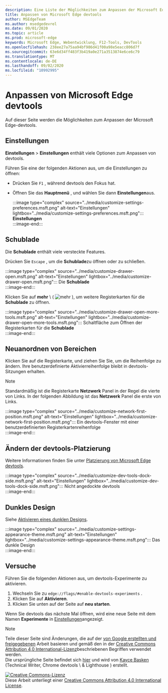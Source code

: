 ```yaml
---
description: Eine Liste der Möglichkeiten zum Anpassen der Microsoft Edge-devtools
title: Anpassen von Microsoft Edge devtools
author: MSEdgeTeam
ms.author: msedgedevrel
ms.date: 09/01/2020
ms.topic: article
ms.prod: microsoft-edge
keywords: Microsoft Edge, Webentwicklung, F12-Tools, DevTools
ms.openlocfilehash: 238ee27a75aa94bf986d41f00a98e5eacc806d7f
ms.sourcegitcommit: 63e6d34ff483f3b419a0e271a3513874e6ce6c79
ms.translationtype: MT
ms.contentlocale: de-DE
ms.lasthandoff: 09/02/2020
ms.locfileid: "10992995"
---
```

<!-- Copyright Kayce Basques 

   Licensed under the Apache License, Version 2.0 (the "License");
   you may not use this file except in compliance with the License.
   You may obtain a copy of the License at

       https://www.apache.org/licenses/LICENSE-2.0

   Unless required by applicable law or agreed to in writing, software
   distributed under the License is distributed on an "AS IS" BASIS,
   WITHOUT WARRANTIES OR CONDITIONS OF ANY KIND, either express or implied.
   See the License for the specific language governing permissions and
   limitations under the License.  -->





# Anpassen von Microsoft Edge devtools   

  

Auf dieser Seite werden die Möglichkeiten zum Anpassen der Microsoft Edge-devtools.  

## Einstellungen   

**Einstellungen**  >  **Einstellungen** enthält viele Optionen zum Anpassen von devtools.  

Führen Sie eine der folgenden Aktionen aus, um die Einstellungen zu öffnen:  

*   Drücken Sie `F1` , während devtools den Fokus hat.  
*   Öffnen Sie das **Hauptmenü** , und wählen Sie dann **Einstellungen**aus.  
    
    :::image type="complex" source="../media/customize-settings-preferences.msft.png" alt-text="Einstellungen" lightbox="../media/customize-settings-preferences.msft.png":::
       **Einstellungen**  
    :::image-end:::  
    
## Schublade   

Die **Schublade** enthält viele versteckte Features.  

Drücken Sie `Escape` , um die **Schublade**zu öffnen oder zu schließen.  

:::image type="complex" source="../media/customize-drawer-open.msft.png" alt-text="Einstellungen" lightbox="../media/customize-drawer-open.msft.png":::
   Die **Schublade**  
:::image-end:::  

Klicken Sie auf **mehr** \ ( ![ mehr ][ImageMoreIcon] \), um weitere Registerkarten für die **Schublade** zu öffnen.  

:::image type="complex" source="../media/customize-drawer-open-more-tools.msft.png" alt-text="Einstellungen" lightbox="../media/customize-drawer-open-more-tools.msft.png":::
   Schaltfläche zum Öffnen der Registerkarten für die **Schublade**  
:::image-end:::  

## Neuanordnen von Bereichen   

Klicken Sie auf die Registerkarte, und ziehen Sie Sie, um die Reihenfolge zu ändern.  Ihre benutzerdefinierte Aktivierreihenfolge bleibt in devtools-Sitzungen erhalten.  

> [!NOTE]
> Standardmäßig ist die Registerkarte **Netzwerk** Panel in der Regel die vierte von Links.  In der folgenden Abbildung ist das **Netzwerk** Panel die erste von Links.  

:::image type="complex" source="../media/customize-network-first-position.msft.png" alt-text="Einstellungen" lightbox="../media/customize-network-first-position.msft.png":::
   Ein devtools-Fenster mit einer benutzerdefinierten Registerkartenreihenfolge  
:::image-end:::  

## Ändern der devtools-Platzierung   

Weitere Informationen finden Sie unter [Platzierung von Microsoft Edge devtools][DevToolsPlacement].  

:::image type="complex" source="../media/customize-dev-tools-dock-side.msft.png" alt-text="Einstellungen" lightbox="../media/customize-dev-tools-dock-side.msft.png":::
   Nicht angedockte devtools  
:::image-end:::  

## Dunkles Design   

Siehe [Aktivieren eines dunklen Designs][DarkTheme].  

:::image type="complex" source="../media/customize-settings-appearance-theme.msft.png" alt-text="Einstellungen" lightbox="../media/customize-settings-appearance-theme.msft.png":::
   Das dunkle Design  
:::image-end:::  

## Versuche   

Führen Sie die folgenden Aktionen aus, um devtools-Experimente zu aktivieren.  

1.  Wechseln Sie zu `edge://flags/#enable-devtools-experiments` .  
1.  Klicken Sie auf **Aktivieren**.  
1.  Klicken Sie unten auf der Seite auf **neu starten**.  

Wenn Sie devtools das nächste Mal öffnen, wird eine neue Seite mit dem Namen **Experimente** in [Einstellungen](#settings)angezeigt.  

<!--  
   

  
-->  

<!-- image links -->  

[ImageMoreIcon]: ../media/more-icon.msft.png  

<!-- links -->  

[DevToolsPlacement]: ./placement.md "Ändern der Position von Microsoft Edge devtools | Microsoft docs"  
[DarkTheme]: ./dark-theme.md "Aktivieren des dunklen Designs in Microsoft Edge devtools | Microsoft docs"  

> [!NOTE]
> Teile dieser Seite sind Änderungen, die auf der [von Google erstellten und freigegebenen][GoogleSitePolicies] Arbeit basieren und gemäß den in der [Creative Commons Attribution 4,0 International-Lizenz][CCA4IL]beschriebenen Begriffen verwendet werden.  
> Die ursprüngliche Seite befindet sich [hier](https://developers.google.com/web/tools/chrome-devtools/customize/index) und wird von [Kayce Basken][KayceBasques] (Technical Writer, Chrome devtools \ & Lighthouse \) erstellt.  

[![Creative Commons-Lizenz][CCby4Image]][CCA4IL]  
Diese Arbeit unterliegt einer [Creative Commons Attribution 4.0 International License][CCA4IL].  

[CCA4IL]: https://creativecommons.org/licenses/by/4.0  
[CCby4Image]: https://i.creativecommons.org/l/by/4.0/88x31.png  
[GoogleSitePolicies]: https://developers.google.com/terms/site-policies  
[KayceBasques]: https://developers.google.com/web/resources/contributors/kaycebasques  
